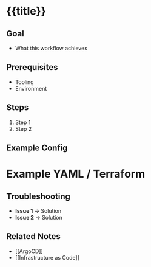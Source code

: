 # {{title}}

## Goal

- What this workflow achieves

## Prerequisites

- Tooling
- Environment

## Steps

1. Step 1
2. Step 2

## Example Config
# Example YAML / Terraform

## Troubleshooting

- **Issue 1** → Solution
- **Issue 2** → Solution

## Related Notes

- [[ArgoCD]]
- [[Infrastructure as Code]]